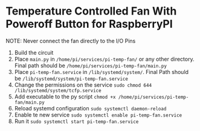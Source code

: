 # Temperature Controlled Fan With Poweroff Button for RaspberryPI


NOTE: Never connect the fan directly to the I/O Pins

1. Build the circuit
2. Place `main.py` in `/home/pi/services/pi-temp-fan/` or any other directory. 
   Final path should be `/home/pi/services/pi-temp-fan/main.py`
3. Place `pi-temp-fan.service` in `/lib/systemd/system/`.
   Final Path should be `/lib/systemd/system/pi-temp-fan.service`
4. Change the permissions on the service
   `sudo chmod 644 /lib/systemd/system/tcfp.service`
5. Add executable to the py script
   `chmod +x /home/pi/services/pi-temp-fan/main.py`
6. Reload systemd configuration
   `sudo systemctl daemon-reload`
7. Enable te new service
   `sudo systemctl enable pi-temp-fan.service`
8. Run it
   `sudo systemctl start pi-temp-fan.service`



